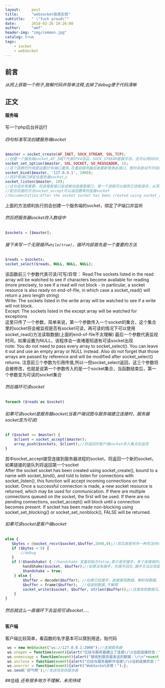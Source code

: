 ```yaml
---
layout:     post
title:      "websocket简易实现"
subtitle:   " \"fuck proud\""
date:       2018-03-26 19:26:00
author:     "wmf"
header-img: "img/common.jpg"
catalog: true
tags:
    - socket
    - webSocket
---
```


## 前言
*从网上获取一个例子,肢解代码并简单注释,去掉了debug便于代码清晰*
## 正文
#### 服务端
写一个php后台并运行  
###### 四句标准写法创建服务端socket
```php
$master = socket_create(AF_INET, SOCK_STREAM, SOL_TCP);
//创建一个服务端socket,AF_INET代表IPV4协议，SOCK_STREAM套接字流，还可以用SOCK_DGRAM,前者TCP流，后者UDP流，SOL_TCP代表TCP协议
socket_set_option($master, SOL_SOCKET, SO_REUSEADDR, 1);
//这个函数的作用是设置IP和端口重用,在重启服务器后能重新使用此端口，暂时未尝试不开启的后果
socket_bind($master, '127.0.0.1', 2000);
//将IP和端口绑定在服务器socket上
socket_listen($master, 10);
//这句话非常重要，将连接套接口变成被动连接套接口，使一个进程可以被其它进程请求，从而变成一个服务器进程，其中的能存储的请求不明的socket数目
//配合后面的方法socket_accept可以返回要来的连接socket
//Documentation:After the socket socket has been created using socket_create() and bound to a name with socket_bind(), it may be told to listen for incoming connections on socket
```
上面的方法顺利执行则会创建一个服务端的socket，绑定了IP端口并监听  
###### 然后把服务器socket存入数组中
```php
$sockets = [$master];
```  
###### 接下来写一个无限循环```while(true)```，循环内部首先是一个重要的方法 
```php
$reads = $sockets;
socket_select($reads, NULL, NULL, NULL);
```
该函数前三个参数代表可读/可写/异常： 
Read:The sockets listed in the read array will be watched to see if characters become available for reading (more precisely, to see if a read will not block - in particular, a socket resource is also ready on end-of-file, in which case a socket_read() will return a zero length string)  
Write:
The sockets listed in the write array will be watched to see if a write will not block.  
Except:
The sockets listed in the except array will be watched for exceptions  
这里只传了一个参数，简单来说，第一个参数传入一个socket的集合，这个集合里的socket将会被监视是否有socket可读，再可读的情况下可以使用socket_read()方法读取数据(上面的end-of-file不太理解)
最后一个参数代表监视时间，如果设置为NULL，该程序会一直堵塞知道有可读socket出现  
note:
You do not need to pass every array to socket_select(). You can leave it out and use an empty array or NULL instead. Also do not forget that those arrays are passed by reference and will be modified after socket_select() returns.
注意前三个参数为引用传值,所以一但socket_select返回，这三个参数将会被修改，也就是说第一个参数传入的是一个socket集合，当函数结束后，第一个参数变为可读的socket集合  
###### 然后循环可读socket
```php
foreach ($reads as $socket)
```
###### 如果可读socket是服务器socket(当客户端试图与服务端建立连接时，服务器socket变为可读)
```php
if ($socket == $master) {
    $client = socket_accept($master);
    array_push($sockets, $client);//将返回的客户端socket存入集合去监视
}
```
其中socket_accept接受连接到服务器进程的socket，将返回一个新的socket，如果链接的是队列将返回第一个socket  
After the socket socket has been created using socket_create(), bound to a name with socket_bind(), and told to listen for connections with socket_listen(), this function will accept incoming connections on that socket. Once a successful connection is made, a new socket resource is returned, which may be used for communication. If there are multiple connections queued on the socket, the first will be used. If there are no pending connections, socket_accept() will block until a connection becomes present. If socket has been made non-blocking using socket_set_blocking() or socket_set_nonblock(), FALSE will be returned.  
###### 如果可读socket是客户端socket
```php
else {
   $bytes = @socket_recv($socket,$buffer,2048,0);//其实就是另外一种写法的socket_read(),和socket_select()一样都是引用传值并修改参数,改方法执行之后第二个参数存储了读取的信息，建立连接时返回的是头部信息，传送数据时返回的是帧
   if ($bytes < 9) {
       //debug
   }
   if (!$handshake) { //handshake 变量初始为false,表示是否握手，多个连接就的用一个数组保存握手状态
        handShake($socket, $buffer);//如果没有握手，先握手回应,握手方法比较固定，不做解释
        $handshake = true;
    } else {
        $buffer = decode($buffer); //如果已经握手，直接接受数据，解析帧数据，方法也固定不解释
        $buffer = frame($buffer);  //组装帧数据,不解释
        socket_write($socket, $buffer, strlen($buffer));//这里收到数据马上把数据原样发回客户端socket
    }
}
```
###### 然后就这么一直循环下去监视可读socket.....
#### 客户端
客户端比较简单，看函数的名字基本可以猜到用途，贴代码
```js
 ws = new WebSocket("ws://127.0.0.1:2000");//连接服务器        
 ws.onopen = function(event){alert("已经与服务器建立了连接\r\n当前连接状态："+this.readyState);};
 ws.onmessage = function(event){alert("接收到服务器发送的数据：\r\n"+event.data);};
 ws.onclose = function(event){alert("已经与服务器断开连接\r\n当前连接状态："+this.readyState);};
 ws.onerror = function(event){alert("WebSocket异常！");};
 ws.send('好气啊');//发送信息给服务器
```
##总结
*还有很多地方不理解，未完待续*